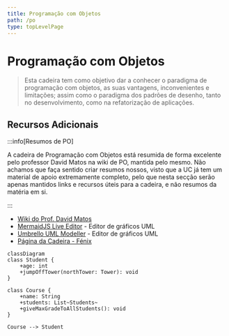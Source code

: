 ```yaml
---
title: Programação com Objetos
path: /po
type: topLevelPage
---
```


# Programação com Objetos

> Esta cadeira tem como objetivo dar a conhecer o paradigma de programação com objetos, as suas vantagens,
> inconvenientes e limitações; assim como o paradigma dos padrões de desenho, tanto no desenvolvimento, como na refatorização de aplicações.

## Recursos Adicionais

:::info[Resumos de PO]

A cadeira de Programação com Objetos está resumida de forma excelente pelo professor David Matos na wiki de PO, mantida pelo mesmo. Não achamos que faça sentido criar resumos nossos, visto que a UC já tem um material de apoio extremamente completo, pelo que nesta secção serão apenas mantidos links e recursos úteis para a cadeira, e não resumos da matéria em si.

:::

- [Wiki do Prof. David Matos](https://web.tecnico.ulisboa.pt/~david.matos/w/pt/index.php/Programa%C3%A7%C3%A3o_com_Objectos)
- [MermaidJS Live Editor](https://mermaid.live/) - Editor de gráficos UML
- [Umbrello UML Modeller](https://umbrello.kde.org/) - Editor de gráficos UML
- [Página da Cadeira - Fénix](https://fenix.tecnico.ulisboa.pt/disciplinas/PO3/2021-2022/1-semestre)

```mermaid
classDiagram
class Student {
    +age: int
    +jumpOffTower(northTower: Tower): void
}

class Course {
    +name: String
    +students: List~Students~
    +giveMaxGradeToAllStudents(): void
}

Course --> Student

```
